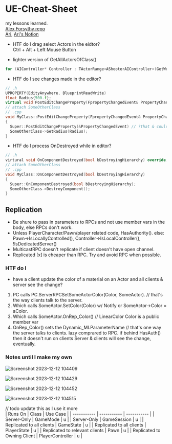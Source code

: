 # UE-Cheat-Sheet
my lessons learned.  
[Alex Forsythy repo](https://github.com/awforsythe/Repsi/tree/main)  
[Ari](https://ari.games/), [Ari's Notion](https://flassari.notion.site/Ari-s-Unreal-Engine-Notes-1a75e43f4014464984d4fae0617e5cef)

* HTF do I drag select Actors in the eidtor?  
Ctrl + Alt + Left Mouse Button

* lighter version of GetAllActorsOfClass()
```cpp
for (AIController* Controller : TActorRange<AShooterAIController>(GetWorld()))
```
  
* HTF do I see changes made in the editor?
```cpp
// .h
UPROPERTY(EdityAnywhere, BlueprintReadWrite)
float Radius{500.f};
virtual void PostEditChangeProperty(FpropertyChangedEvent& PropertyChangedEvent) override;
// attach SomeOtherClass
// .cpp
void MyClass::PostEditChangeProperty(FpropertyChangedEvent& PropertyChangedEvent)
{
  Super::PostEditChangeProperty(&PropertyChangedEvent) // ?that & could be Rider
  SomeOtherClass->SetRadius(Radius);
}
```

* HTF do I process OnDestroyed while in editor?
```cpp
// .h
virtural void OnComponentDestroyed(bool bDestroyingHierarchy) override;
// attach SomeOtherClass
// .cpp
void MyClass::OnComponentDestroyed(bool bDestroyingHierarchy)
{
  Super::OnComponentDestroyed(bool bDestroyingHierarchy);
  SomeOtherClass->DestroyComponent();
}
```


## Replication  
- Be shure to pass in parameters to RPCs and not use member vars in the body, else RPCs don't work.  
- Unless PlayerCharacter/Pawn/player related code, HasAuthority().  else: Pawn->IsLocallyControlled(), Controller->IsLocalController(), !IsDedicatedServer()  
- MulticastRPC doesn't replicate if client doesn't have open channel.  
- Replicated [x] is cheaper than RPC.  Try and avoid RPC when possible.

### HTF do I
* have a client update the color of a material on an Actor and all clients & server see the change?
1. PC calls PC.ServerRPCSetSomeActorColor(Color, SomeActor).  // that's the way clients talk to the server.
1. Which calls SomeActor.SetColor(Color) w/ Notify or SomeActor->Color = aColor.   
1. Which calls SomeActor.OnRep_Color() // LinearColor Color is a public member var
1. OnRep_Color() sets the Dynamic_MI.ParameterName  // that's one way the server talks to clients.  lazy comprared to RPC.  if behind HasAuth() then it doesn't run on clients
Server & clients will see the change, eventually.

### Notes until I make my own

![Screenshot 2023-12-12 104409](https://github.com/CodyMcCarty/UE-Cheat-Sheet/assets/68304541/6ecd0095-7225-4305-9ce5-86f13f1d6b74)  

![Screenshot 2023-12-12 104429](https://github.com/CodyMcCarty/UE-Cheat-Sheet/assets/68304541/14e62dd5-91d0-4b61-babf-00578786c180)  

![Screenshot 2023-12-12 104452](https://github.com/CodyMcCarty/UE-Cheat-Sheet/assets/68304541/eb81215e-f76e-46c8-a63e-49f4be217529)  

![Screenshot 2023-12-12 104515](https://github.com/CodyMcCarty/UE-Cheat-Sheet/assets/68304541/b51a5b54-4581-4cce-811e-4f2467fbb88d)  

// todo update this as I use it more  
| Runs On | Class | Use Case |
| ----------- | ----------- | ----------- |
| Server-Only | GameMode | u |
| Server-Only | GameSession | u |
| Replicated to all clients | GameState | u |
| Replicated to all clients | PlayerState | u |
| Replicated to relevant clients | Pawn | u |
| Replicated to Owning Client | PlayerController | u |
